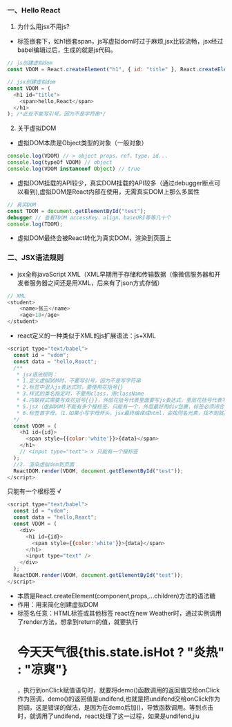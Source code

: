 ### 一、Hello React
1. 为什么用jsx不用js?
- 标签嵌套下，如h1嵌套span，js写虚拟dom时过于麻烦,jsx比较流畅，jsx经过babel编辑过后，生成的就是js代码。
``` javascript
// js创建虚拟dom
const VDOM = React.createElement("h1", { id: "title" }, React.createElement('span',{},'hello,React'));
```
``` javascript
// jsx创建虚拟dom
const VDOM = (
  <h1 id="title">
    <span>hello,React</span>
  </h1>
); /*此处不能写引号，因为不是字符串*/
```
2. 关于虚拟DOM
- 虚拟DOM本质是Object类型的对象（一般对象）
``` javascript
console.log(VDOM) // > object props、ref、type、id...
console.log(typeOf VDOM) // object
console.log(VDOM instanceof Object) // true
```
- 虚拟DOM挂载的API较少，真实DOM挂载的API较多（通过debugger断点可以看到),虚拟DOM是React内部在使用，无需真实DOM上那么多属性
``` javascript
// 真实DOM
const TDOM = document.getElementById("test");
debugger // 查看TDOM accessKey、align、baseURI等等几十个
console.log(TDOM); 
```
- 虚拟DOM最终会被React转化为真实DOM，渲染到页面上
### 二、JSX语法规则
- jsx全称javaScript XML（XML早期用于存储和传输数据（像微信服务器和开发者服务器之间还是用XML，后来有了json方式存储）
``` javascript
// XML
<student>
    <name>张三</name>
    <age>18</age>
</student>
```
- react定义的一种类似于XML的js扩展语法：js+XML
``` javascript
<script type="text/babel">
  const id = "vdom";
  const data = "hello,React";
  /**
   * jsx语法规则：
   * 1.定义虚拟DOM时，不要写引号，因为不是写字符串
   * 2.标签中混入js表达式时，要使用花括号{}
   * 3.样式的类名指定时，不要用class，用className
   * 4.内联样式需要写双花括号{{}}，外层花括号代表里面要写js表达式，里层花括号代表写的是一个对象key:value,类似于font-size属性，需要驼峰命名fontSize
   * 5.jsx（虚拟DOM)不能有多个根标签，只能有一个，外层最好用div包裹，标签必须闭合
   * 6.标签首字母，（1.如果小写字母开头，jsx最终编译成html，会找同名元素，找不到就报错。（2.大写字母开头，react就会渲染对应组件，组件未定义情况下，就报错。
  */
  const VDOM = (
    <h1 id={id}>
      <span style={{color:'white'}}>{data}</span>
    </h1>
    // <input type="text"> x 只能有一个根标签
  );
  //2. 渲染虚拟dom到页面
  ReactDOM.render(VDOM, document.getElementById("test"));
</script>
```
只能有一个根标签 √
``` javascript
<script type="text/babel">
  const id = "vdom";
  const data = "hello,React";
  const VDOM = (
    <div>
      <h1 id={id}>
        <span style={{color:'white'}}>{data}</span>
      </h1>
      <input type="text" />
    </div>
  );
  ReactDOM.render(VDOM, document.getElementById("test"));
</script>
```

- 本质是React.createElement(component,props,...children)方法的语法糖
- 作用：用来简化创建虚拟DOM
- 标签名任意：HTML标签或其他标签
react在new Weather时，通过实例调用了render方法，想拿到return的值，就要执行<h1 onClick={demo()}>今天天气很{this.state.isHot ? "炎热" : "凉爽"}</h1>，执行到onClick赋值语句时，就要将demo()函数调用的返回值交给onClick作为回调，demo()的返回值是undifend,也就是把undifend交给onClick作为回调，这是错误的做法，是因为在demo后加()，导致函数调用。等到点击时，就调用了undifend，react处理了这一过程，如果是undifend,jiu